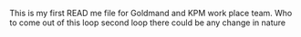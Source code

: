 This is my first READ me file for Goldmand and KPM work place team.
Who to come out of this loop
second loop there could be any change in nature 